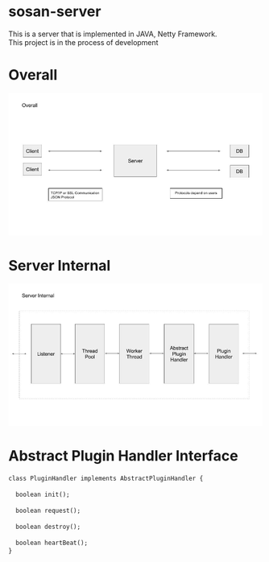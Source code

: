 # sosan-server
This is a server that is implemented in JAVA, Netty Framework. <br />
This project is in the process of development

# Overall
![Alt text](overall.jpg?raw=true)

# Server Internal
![Alt text](server_internal.jpg?raw=true)

# Abstract Plugin Handler Interface
```
class PluginHandler implements AbstractPluginHandler {

  boolean init();

  boolean request();

  boolean destroy();

  boolean heartBeat();
}
```
